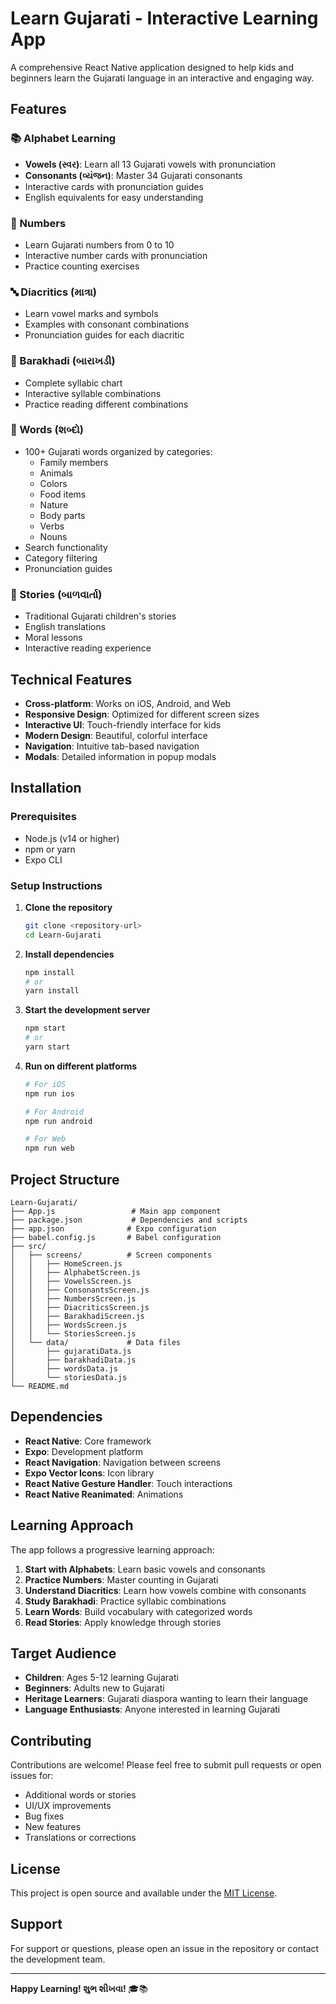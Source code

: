 # Learn Gujarati - Interactive Learning App

A comprehensive React Native application designed to help kids and beginners learn the Gujarati language in an interactive and engaging way.

## Features

### 📚 Alphabet Learning
- **Vowels (સ્વર)**: Learn all 13 Gujarati vowels with pronunciation
- **Consonants (વ્યંજન)**: Master 34 Gujarati consonants
- Interactive cards with pronunciation guides
- English equivalents for easy understanding

### 🔢 Numbers
- Learn Gujarati numbers from 0 to 10
- Interactive number cards with pronunciation
- Practice counting exercises

### 🔤 Diacritics (માત્રા)
- Learn vowel marks and symbols
- Examples with consonant combinations
- Pronunciation guides for each diacritic

### 📖 Barakhadi (બારાખડી)
- Complete syllabic chart
- Interactive syllable combinations
- Practice reading different combinations

### 📝 Words (શબ્દો)
- 100+ Gujarati words organized by categories:
  - Family members
  - Animals
  - Colors
  - Food items
  - Nature
  - Body parts
  - Verbs
  - Nouns
- Search functionality
- Category filtering
- Pronunciation guides

### 📖 Stories (બાળવાર્તા)
- Traditional Gujarati children's stories
- English translations
- Moral lessons
- Interactive reading experience

## Technical Features

- **Cross-platform**: Works on iOS, Android, and Web
- **Responsive Design**: Optimized for different screen sizes
- **Interactive UI**: Touch-friendly interface for kids
- **Modern Design**: Beautiful, colorful interface
- **Navigation**: Intuitive tab-based navigation
- **Modals**: Detailed information in popup modals

## Installation

### Prerequisites
- Node.js (v14 or higher)
- npm or yarn
- Expo CLI

### Setup Instructions

1. **Clone the repository**
   ```bash
   git clone <repository-url>
   cd Learn-Gujarati
   ```

2. **Install dependencies**
   ```bash
   npm install
   # or
   yarn install
   ```

3. **Start the development server**
   ```bash
   npm start
   # or
   yarn start
   ```

4. **Run on different platforms**
   ```bash
   # For iOS
   npm run ios
   
   # For Android
   npm run android
   
   # For Web
   npm run web
   ```

## Project Structure

```
Learn-Gujarati/
├── App.js                 # Main app component
├── package.json           # Dependencies and scripts
├── app.json              # Expo configuration
├── babel.config.js       # Babel configuration
├── src/
│   ├── screens/          # Screen components
│   │   ├── HomeScreen.js
│   │   ├── AlphabetScreen.js
│   │   ├── VowelsScreen.js
│   │   ├── ConsonantsScreen.js
│   │   ├── NumbersScreen.js
│   │   ├── DiacriticsScreen.js
│   │   ├── BarakhadiScreen.js
│   │   ├── WordsScreen.js
│   │   └── StoriesScreen.js
│   └── data/             # Data files
│       ├── gujaratiData.js
│       ├── barakhadiData.js
│       ├── wordsData.js
│       └── storiesData.js
└── README.md
```

## Dependencies

- **React Native**: Core framework
- **Expo**: Development platform
- **React Navigation**: Navigation between screens
- **Expo Vector Icons**: Icon library
- **React Native Gesture Handler**: Touch interactions
- **React Native Reanimated**: Animations

## Learning Approach

The app follows a progressive learning approach:

1. **Start with Alphabets**: Learn basic vowels and consonants
2. **Practice Numbers**: Master counting in Gujarati
3. **Understand Diacritics**: Learn how vowels combine with consonants
4. **Study Barakhadi**: Practice syllabic combinations
5. **Learn Words**: Build vocabulary with categorized words
6. **Read Stories**: Apply knowledge through stories

## Target Audience

- **Children**: Ages 5-12 learning Gujarati
- **Beginners**: Adults new to Gujarati
- **Heritage Learners**: Gujarati diaspora wanting to learn their language
- **Language Enthusiasts**: Anyone interested in learning Gujarati

## Contributing

Contributions are welcome! Please feel free to submit pull requests or open issues for:

- Additional words or stories
- UI/UX improvements
- Bug fixes
- New features
- Translations or corrections

## License

This project is open source and available under the [MIT License](LICENSE).

## Support

For support or questions, please open an issue in the repository or contact the development team.

---

**Happy Learning! શુભ શીખવા!** 🎓📚 